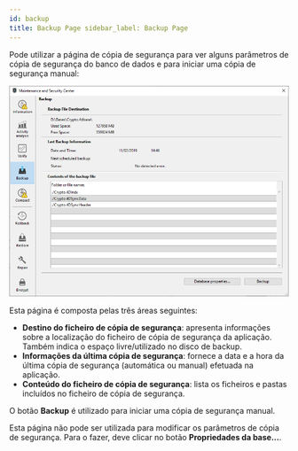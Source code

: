 ```yaml
---
id: backup
title: Backup Page sidebar_label: Backup Page
---
```


Pode utilizar a página de cópia de segurança para ver alguns parâmetros de cópia de segurança do banco de dados e para iniciar uma cópia de segurança manual:

![](../assets/en/MSC/msc_Backup.png)

Esta página é composta pelas três áreas seguintes:

- **Destino do ficheiro de cópia de segurança**: apresenta informações sobre a localização do ficheiro de cópia de segurança da aplicação. Também indica o espaço livre/utilizado no disco de backup.
- **Informações da última cópia de segurança**: fornece a data e a hora da última cópia de segurança (automática ou manual) efetuada na aplicação.
- **Conteúdo do ficheiro de cópia de segurança**: lista os ficheiros e pastas incluídos no ficheiro de cópia de segurança.

O botão **Backup** é utilizado para iniciar uma cópia de segurança manual.

Esta página não pode ser utilizada para modificar os parâmetros de cópia de segurança. Para o fazer, deve clicar no botão **Propriedades da base...**.